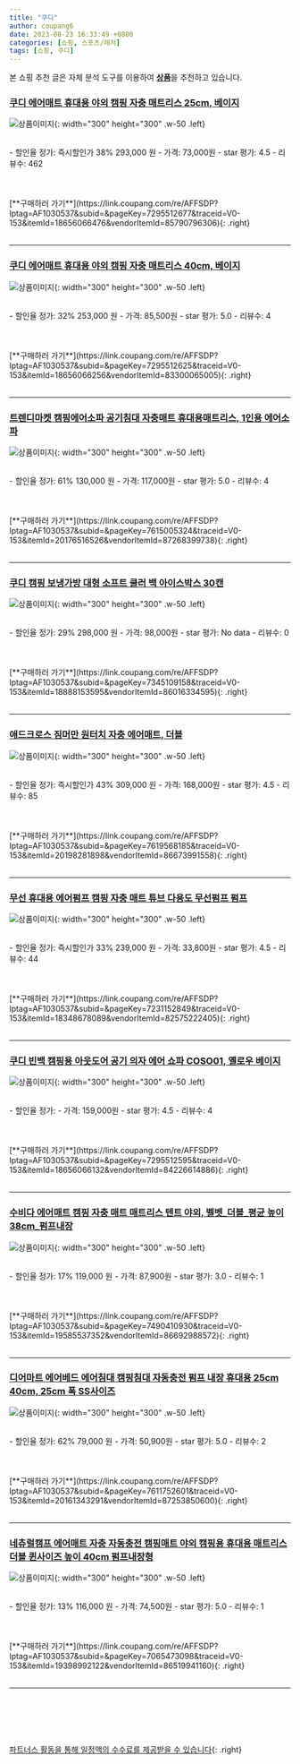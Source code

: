 ```yaml
---
title: "쿠디"
author: coupang6
date: 2023-08-23 16:33:49 +0800
categories: [쇼핑, 스포츠/레저]
tags: [쇼핑, 쿠디]
---
```


본 쇼핑 추천 글은 자체 분석 도구를 이용하여 [**상품**](https://link.coupang.com/a/bao1ui)을 추천하고 있습니다.

### [쿠디 에어매트 휴대용 야외 캠핑 자충 매트리스 25cm, 베이지](https://link.coupang.com/re/AFFSDP?lptag=AF1030537&subid=&pageKey=7295512677&traceid=V0-153&itemId=18656066476&vendorItemId=85790796306)

![상품이미지](https://thumbnail7.coupangcdn.com/thumbnails/remote/230x230ex/image/retail/images/2023/04/26/15/8/c7bf2744-3924-4599-9693-f1b318daf2c5.jpg){: width="300" height="300" .w-50 .left}


<br>
- 할인율 정가: 즉시할인가 38%  293,000   원
- 가격: 73,000원
- star 평가: 4.5
- 리뷰수: 462
<br>
<br>
<br>
<br>
[**구매하러 가기**](https://link.coupang.com/re/AFFSDP?lptag=AF1030537&subid=&pageKey=7295512677&traceid=V0-153&itemId=18656066476&vendorItemId=85790796306){: .right}
<br>
<br>

---

### [쿠디 에어매트 휴대용 야외 캠핑 자충 매트리스 40cm, 베이지](https://link.coupang.com/re/AFFSDP?lptag=AF1030537&subid=&pageKey=7295512625&traceid=V0-153&itemId=18656066256&vendorItemId=83300065005)

![상품이미지](https://thumbnail7.coupangcdn.com/thumbnails/remote/230x230ex/image/vendor_inventory/3d77/2c69e506e071b7ab7833649b9384d57dad1d74afa2f093d782608ea205ef.jpg){: width="300" height="300" .w-50 .left}


<br>
- 할인율 정가: 32%  253,000   원
- 가격: 85,500원
- star 평가: 5.0
- 리뷰수: 4
<br>
<br>
<br>
<br>
[**구매하러 가기**](https://link.coupang.com/re/AFFSDP?lptag=AF1030537&subid=&pageKey=7295512625&traceid=V0-153&itemId=18656066256&vendorItemId=83300065005){: .right}
<br>
<br>

---

### [트렌디마켓 캠핑에어소파 공기침대 자충매트 휴대용매트리스, 1인용 에어소파](https://link.coupang.com/re/AFFSDP?lptag=AF1030537&subid=&pageKey=7615005324&traceid=V0-153&itemId=20176516526&vendorItemId=87268399738)

![상품이미지](https://thumbnail10.coupangcdn.com/thumbnails/remote/230x230ex/image/vendor_inventory/fc81/9078e6e7ad0018e6fd578cfe5cea1a54759a16bf888a43f0b59199a85b2d.jpg){: width="300" height="300" .w-50 .left}


<br>
- 할인율 정가: 61%  130,000   원
- 가격: 117,000원
- star 평가: 5.0
- 리뷰수: 4
<br>
<br>
<br>
<br>
[**구매하러 가기**](https://link.coupang.com/re/AFFSDP?lptag=AF1030537&subid=&pageKey=7615005324&traceid=V0-153&itemId=20176516526&vendorItemId=87268399738){: .right}
<br>
<br>

---

### [쿠디 캠핑 보냉가방 대형 소프트 쿨러 백 아이스박스 30캔](https://link.coupang.com/re/AFFSDP?lptag=AF1030537&subid=&pageKey=7345109158&traceid=V0-153&itemId=18888153595&vendorItemId=86016334595)

![상품이미지](https://thumbnail6.coupangcdn.com/thumbnails/remote/230x230ex/image/vendor_inventory/67fc/47c6200ca1ec990f1daf5e7b10f4451dbacf148032d1b4cd813b66833124.jpg){: width="300" height="300" .w-50 .left}


<br>
- 할인율 정가: 29%  298,000   원
- 가격: 98,000원
- star 평가: No data
- 리뷰수: 0
<br>
<br>
<br>
<br>
[**구매하러 가기**](https://link.coupang.com/re/AFFSDP?lptag=AF1030537&subid=&pageKey=7345109158&traceid=V0-153&itemId=18888153595&vendorItemId=86016334595){: .right}
<br>
<br>

---

### [애드크로스 짐머만 원터치 자충 에어매트, 더블](https://link.coupang.com/re/AFFSDP?lptag=AF1030537&subid=&pageKey=7619568185&traceid=V0-153&itemId=20198281898&vendorItemId=86673991558)

![상품이미지](https://thumbnail6.coupangcdn.com/thumbnails/remote/230x230ex/image/vendor_inventory/de21/4c5f841c08e1d5a9d963fb37515cc98cab9f431871888c68834fae803097.jpg){: width="300" height="300" .w-50 .left}


<br>
- 할인율 정가: 즉시할인가 43%  309,000   원
- 가격: 168,000원
- star 평가: 4.5
- 리뷰수: 85
<br>
<br>
<br>
<br>
[**구매하러 가기**](https://link.coupang.com/re/AFFSDP?lptag=AF1030537&subid=&pageKey=7619568185&traceid=V0-153&itemId=20198281898&vendorItemId=86673991558){: .right}
<br>
<br>

---

### [무선 휴대용 에어펌프 캠핑 자충 매트 튜브 다용도 무선펌프 펌프](https://link.coupang.com/re/AFFSDP?lptag=AF1030537&subid=&pageKey=7231152849&traceid=V0-153&itemId=18348678089&vendorItemId=82575222405)

![상품이미지](https://thumbnail9.coupangcdn.com/thumbnails/remote/230x230ex/image/vendor_inventory/c4b9/1413569bd5dc7dcef52a5004549824da6c1da4557e925b60af94992b0df1.jpg){: width="300" height="300" .w-50 .left}


<br>
- 할인율 정가: 즉시할인가 33%  239,000   원
- 가격: 33,800원
- star 평가: 4.5
- 리뷰수: 44
<br>
<br>
<br>
<br>
[**구매하러 가기**](https://link.coupang.com/re/AFFSDP?lptag=AF1030537&subid=&pageKey=7231152849&traceid=V0-153&itemId=18348678089&vendorItemId=82575222405){: .right}
<br>
<br>

---

### [쿠디 빈백 캠핑용 아웃도어 공기 의자 에어 쇼파 COSO01, 옐로우 베이지](https://link.coupang.com/re/AFFSDP?lptag=AF1030537&subid=&pageKey=7295512595&traceid=V0-153&itemId=18656066132&vendorItemId=84226614886)

![상품이미지](https://thumbnail8.coupangcdn.com/thumbnails/remote/230x230ex/image/vendor_inventory/e467/a18ff957e2cd3b0ef4dee09b04f99961a9c0584d2405194a2668442c2a53.jpg){: width="300" height="300" .w-50 .left}


<br>
- 할인율 정가: 
- 가격: 159,000원
- star 평가: 4.5
- 리뷰수: 4
<br>
<br>
<br>
<br>
[**구매하러 가기**](https://link.coupang.com/re/AFFSDP?lptag=AF1030537&subid=&pageKey=7295512595&traceid=V0-153&itemId=18656066132&vendorItemId=84226614886){: .right}
<br>
<br>

---

### [수비다 에어매트 캠핑 자충 매트 매트리스 텐트 야외, 벨벳_더블_평균 높이 38cm_펌프내장](https://link.coupang.com/re/AFFSDP?lptag=AF1030537&subid=&pageKey=7490410930&traceid=V0-153&itemId=19585537352&vendorItemId=86692988572)

![상품이미지](https://thumbnail7.coupangcdn.com/thumbnails/remote/230x230ex/image/vendor_inventory/a496/4ce826396619e5262d1a9fb60ad907c65da3136e8262886162b5a39d429f.jpg){: width="300" height="300" .w-50 .left}


<br>
- 할인율 정가: 17%  119,000   원
- 가격: 87,900원
- star 평가: 3.0
- 리뷰수: 1
<br>
<br>
<br>
<br>
[**구매하러 가기**](https://link.coupang.com/re/AFFSDP?lptag=AF1030537&subid=&pageKey=7490410930&traceid=V0-153&itemId=19585537352&vendorItemId=86692988572){: .right}
<br>
<br>

---

### [디어마트 에어베드 에어침대 캠핑침대 자동충전 펌프 내장 휴대용 25cm 40cm, 25cm 폭 SS사이즈](https://link.coupang.com/re/AFFSDP?lptag=AF1030537&subid=&pageKey=7611752601&traceid=V0-153&itemId=20161343291&vendorItemId=87253850600)

![상품이미지](https://thumbnail10.coupangcdn.com/thumbnails/remote/230x230ex/image/vendor_inventory/db70/ba22f24373954dbeada31025ea38bf1afbbf1a80e3fcba2f25f4e9449c72.jpg){: width="300" height="300" .w-50 .left}


<br>
- 할인율 정가: 62%  79,000   원
- 가격: 50,900원
- star 평가: 5.0
- 리뷰수: 2
<br>
<br>
<br>
<br>
[**구매하러 가기**](https://link.coupang.com/re/AFFSDP?lptag=AF1030537&subid=&pageKey=7611752601&traceid=V0-153&itemId=20161343291&vendorItemId=87253850600){: .right}
<br>
<br>

---

### [네츄럴캠프 에어매트 자충 자동충전 캠핑매트 야외 캠핑용 휴대용 매트리스 더블 퀸사이즈 높이 40cm 펌프내장형](https://link.coupang.com/re/AFFSDP?lptag=AF1030537&subid=&pageKey=7065473098&traceid=V0-153&itemId=19398992122&vendorItemId=86519941160)

![상품이미지](https://thumbnail10.coupangcdn.com/thumbnails/remote/230x230ex/image/vendor_inventory/c6cb/145ea47828b35c032e242c485a1a324084768e7647884d0b49b68195fb10.jpg){: width="300" height="300" .w-50 .left}


<br>
- 할인율 정가: 13%  116,000   원
- 가격: 74,500원
- star 평가: 5.0
- 리뷰수: 1
<br>
<br>
<br>
<br>
[**구매하러 가기**](https://link.coupang.com/re/AFFSDP?lptag=AF1030537&subid=&pageKey=7065473098&traceid=V0-153&itemId=19398992122&vendorItemId=86519941160){: .right}
<br>
<br>

---
<br><br><br><br><br> [파트너스 활동을 통해 일정액의 수수료를 제공받을 수 있습니다](https://link.coupang.com/a/bao1ui){: .right}
